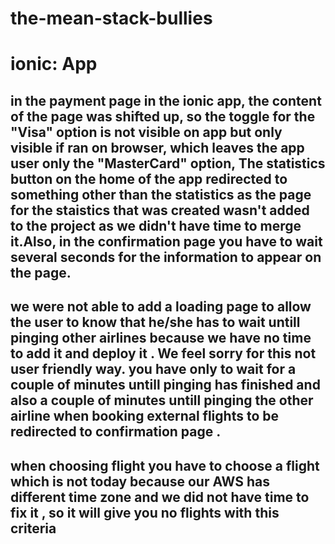 # the-mean-stack-bullies
# ionic: App

## in the payment page in the ionic app, the content of the page was shifted up, so the toggle for the "Visa" option is not visible on app but only visible if ran on browser, which leaves the app user only the "MasterCard" option, The statistics button on the home of the app redirected to something other than the statistics as the page for the staistics that was created wasn't added to the project as we didn't have time to merge it.Also, in the confirmation page you have to wait several seconds for the information to appear on the page.

## we were not able to add a loading page to allow the user to know that he/she has to wait untill pinging other airlines because we have no time to add it and deploy it . We feel sorry for this not user friendly way. you have only to wait for a couple of minutes untill pinging has finished and also a couple of minutes untill pinging the other airline when booking external flights to be redirected to confirmation page .


## when choosing flight you have to choose a flight which is not today because our AWS has different time zone and we did not have time to fix it , so it will give you no flights with this criteria

## 


